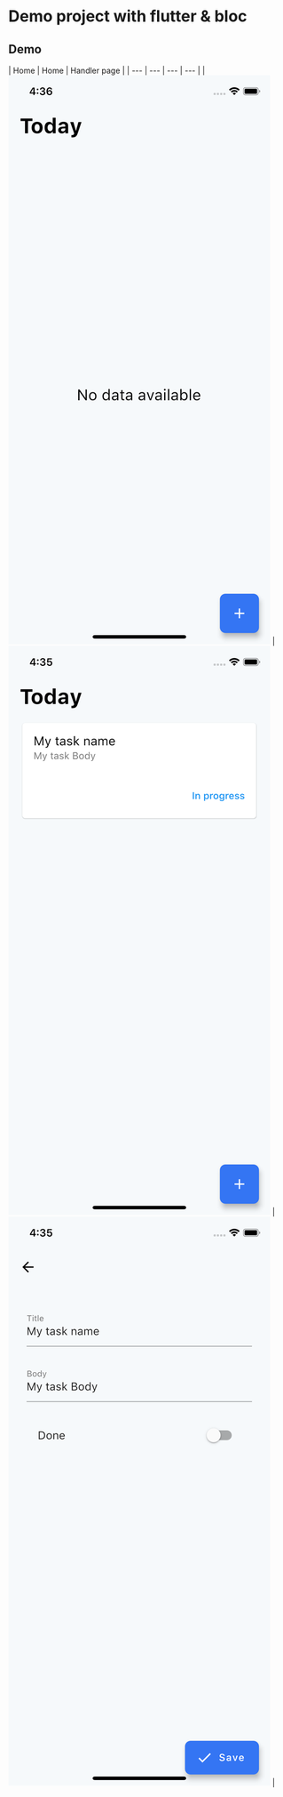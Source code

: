 # Demo project with flutter & bloc

## Demo

| Home | Home | Handler page |
| --- | --- | --- | --- |
| ![screen_home_empty] | ![screen_home_with_items] | ![screen_edit] |

[screen_home_empty]: https://raw.githubusercontent.com/musps/flutter_bloc_todos/master/docs/images/home-empty.png
[screen_home_with_items]: https://raw.githubusercontent.com/musps/flutter_bloc_todos/master/docs/images/home-with-items.png
[screen_edit]: https://raw.githubusercontent.com/musps/flutter_bloc_todos/master/docs/images/edit.png
